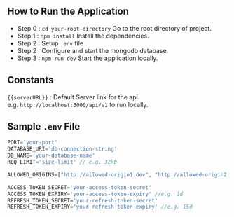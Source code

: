## How to Run the Application
- Step 0 : `cd your-root-directory` Go to the root directory of project.
- Step 1 : `npm install` Install the dependencies.
- Step 2 : Setup `.env` file
- Step 2 : Configure and start the mongodb database.
- Step 3 : `npm run dev` Start the application locally. 

## Constants
`{{serverURL}}` : Default Server link for the api.\
     e.g. `http://localhost:3000/api/v1` to run locally.

## Sample `.env` File
```javascript
PORT='your-port'
DATABASE_URI='db-connection-string'
DB_NAME='your-database-name'
REQ_LIMIT='size-limit' // e.g. 32kb

ALLOWED_ORIGINS=["http://allowed-origin1.dev", "http://allowed-origin2.dev"] // e.g. [https://www.google.com/, https://bewake24.valeff.com/]

ACCESS_TOKEN_SECRET='your-access-token-secret'
ACCESS_TOKEN_EXPIRY='your-access-token-expiry' //e.g. 1d
REFRESH_TOKEN_SECRET='your-refresh-token-secret' 
REFRESH_TOKEN_EXPIRY='your-refresh-token-expiry' //e.g. 15d
```